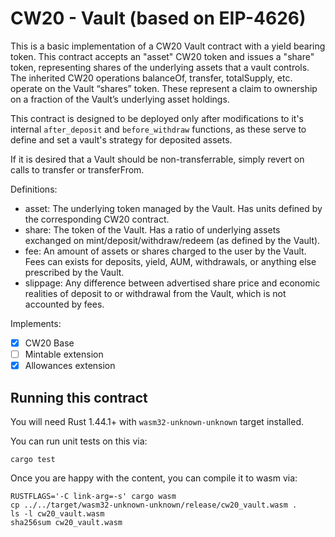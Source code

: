 # CW20 - Vault (based on EIP-4626)

This is a basic implementation of a CW20 Vault contract with a yield bearing token. This contract accepts
an "asset" CW20 token and issues a "share" token, representing shares of the underlying assets that a vault 
controls. The inherited CW20 operations balanceOf, transfer, totalSupply, etc. operate on the Vault “shares” 
token. These represent a claim to ownership on a fraction of the Vault’s underlying asset holdings.

This contract is designed to be deployed only after modifications to it's internal `after_deposit` and 
`before_withdraw` functions, as these serve to define and set a vault's strategy for deposited assets. 

If it is desired that a Vault should be non-transferrable, simply revert on calls to transfer or transferFrom. 

Definitions:
- asset: The underlying token managed by the Vault. Has units defined by the corresponding CW20 contract.
- share: The token of the Vault. Has a ratio of underlying assets exchanged on mint/deposit/withdraw/redeem (as defined by the Vault).
- fee: An amount of assets or shares charged to the user by the Vault. Fees can exists for deposits, yield, AUM, withdrawals, or anything else prescribed by the Vault.
- slippage: Any difference between advertised share price and economic realities of deposit to or withdrawal from the Vault, which is not accounted by fees.


Implements:

- [x] CW20 Base
- [ ] Mintable extension
- [x] Allowances extension

## Running this contract

You will need Rust 1.44.1+ with `wasm32-unknown-unknown` target installed.

You can run unit tests on this via: 

`cargo test`

Once you are happy with the content, you can compile it to wasm via:

```
RUSTFLAGS='-C link-arg=-s' cargo wasm
cp ../../target/wasm32-unknown-unknown/release/cw20_vault.wasm .
ls -l cw20_vault.wasm
sha256sum cw20_vault.wasm
```
